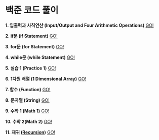# 백준 코드 풀이

**1. 입출력과 사칙연산 (Input/Output and Four Arithmetic Operations)** [GO!](https://www.acmicpc.net/step/1)

**2. if문 (if Statement)** [GO!](https://www.acmicpc.net/step/4)

**3. for문 (for Statement)** [GO!](https://www.acmicpc.net/step/3)

**4. while문 (while Statement)** [GO!](https://www.acmicpc.net/step/2)

**5. 실습 1 (Practice 1)** [GO!](https://www.acmicpc.net/step/48)

**6. 1차원 배열 (1 Dimensional Array)** [GO!](https://www.acmicpc.net/step/6)

**7. 함수 (Function)** [GO!](https://www.acmicpc.net/step/5)

**8. 문자열 (String)** [GO!](https://www.acmicpc.net/step/7)

**9. 수학 1 (Math 1)** [GO!](https://www.acmicpc.net/step/8)

**10. 수학 2(Math 2)** [GO!](https://www.acmicpc.net/step/10)

**11. 재귀 ([Recursion](https://github.com/David-Donghyun-Kim/Baekjoon))** [GO!](https://www.acmicpc.net/step/19)
